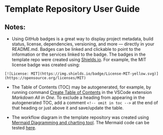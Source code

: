 # Template Repository User Guide

## Notes:

- Using GitHub badges is a great way to display project metadata, build status, license, dependencies, versioning, and more — directly in your README.md. Badges can be linked and clickable to point to the information or the services linked to the badge. The badges in the template repo were created using [Shields.io](https://shields.io/). For example, the MIT license badge was created using:

```
[![License: MIT](https://img.shields.io/badge/License-MIT-yellow.svg)](https://opensource.org/licenses/MIT)
```

- The Table of Contents (TOC) may be autogenerated, for example, by running command [Create Table of Contents](https://marketplace.visualstudio.com/items?itemName=yzhang.markdown-all-in-one#table-of-contents) in the VSCode extension *Markdown All in One*. To exclude a heading from appearing in the autogenerated TOC, add a comment `<!-- omit in toc -->` at the end of that heading or just above it and save/update the table.

- The workflow diagram in the template repository was created using [Mermaid Diagramming and charting tool](https://mermaid.js.org/). The Mermaid code can be tested [here](https://www.mermaidchart.com/play).
